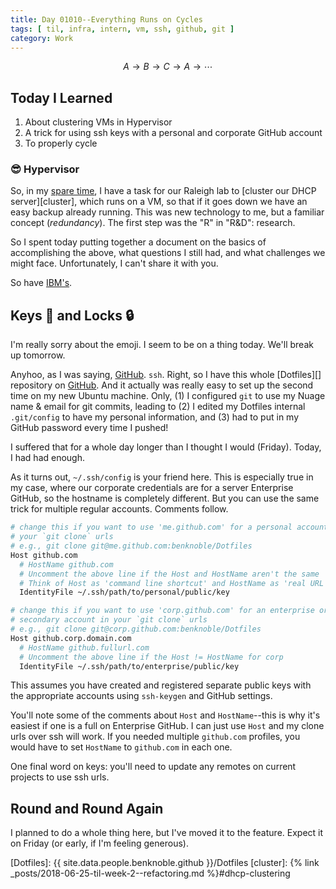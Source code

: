 ```yaml
---
title: Day 01010--Everything Runs on Cycles
tags: [ til, infra, intern, vm, ssh, github, git ]
category: Work
---
```


$$A \to B \to C \to A \to \cdots $$

## Today I Learned

1. About clustering VMs in Hypervisor
2. A trick for using ssh keys with a personal and corporate GitHub account
3. To properly cycle

### :sunglasses: Hypervisor

So, in my [spare time](#round-and-round-again), I have a task for our Raleigh
lab to [cluster our DHCP server][cluster], which runs on a VM, so that if it
goes down we have an easy backup already running. This was new technology to me,
but a familiar concept (*redundancy*). The first step was the "R" in "R&D":
research.

So I spent today putting together a document on the basics of accomplishing the
above, what questions I still had, and what challenges we might face.
Unfortunately, I can't share it with you.

So have [IBM's][ibm].

## Keys :key: and Locks :lock:

I'm really sorry about the emoji. I seem to be on a thing today. We'll break up
tomorrow.

Anyhoo, as I was saying, [GitHub][]. `ssh`. Right, so I have this whole [Dotfiles][]
repository on [GitHub][]. And it actually was really easy to set up the second
time on my new Ubuntu machine. Only, (1) I configured `git` to use my Nuage
name & email for git commits, leading to (2) I edited my Dotfiles internal
`.git/config` to have my personal information, and (3) had to put in my GitHub
password every time I pushed!

I suffered that for a whole day longer than I thought I would (Friday). Today, I
had had enough.

As it turns out, `~/.ssh/config` is your friend here. This is especially true in
my case, where our corporate credentials are for a server Enterprise GitHub, so
the hostname is completely different. But you can use the same trick for
multiple regular accounts. Comments follow.

```bash
# change this if you want to use 'me.github.com' for a personal account in
# your `git clone` urls
# e.g., git clone git@me.github.com:benknoble/Dotfiles
Host github.com
  # HostName github.com
  # Uncomment the above line if the Host and HostName aren't the same
  # Think of Host as 'command line shortcut' and HostName as 'real URL'
  IdentityFile ~/.ssh/path/to/personal/public/key

# change this if you want to use 'corp.github.com' for an enterprise or
# secondary account in your `git clone` urls
# e.g., git clone git@corp.github.com:benknoble/Dotfiles
Host github.corp.domain.com
  # HostName github.fullurl.com
  # Uncomment the above line if the Host != HostName for corp
  IdentityFile ~/.ssh/path/to/enterprise/public/key
```

This assumes you have created and registered separate public keys with the
appropriate accounts using `ssh-keygen` and GitHub settings.

You'll note some of the comments about `Host` and `HostName`--this is why it's
easiest if one is a full on Enterprise GitHub. I can just use `Host` and my
clone urls over ssh will work. If you needed multiple `github.com` profiles, you
would have to set `HostName` to `github.com` in each one.

One final word on keys: you'll need to update any remotes on current projects to
use ssh urls.

## Round and Round Again

I planned to do a whole thing here, but I've moved it to the feature. Expect it
on Friday (or early, if I'm feeling generous).

[ibm]: https://www.ibm.com/support/knowledgecenter/en/SSDV85_4.1.0/Admin/concepts/part_hypervisors_cloud.html
[Github]: https://github.com
[Dotfiles]: {{ site.data.people.benknoble.github }}/Dotfiles
[cluster]: {% link _posts/2018-06-25-til-week-2--refactoring.md %}#dhcp-clustering
